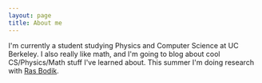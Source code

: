 ```yaml
---
layout: page
title: About me
---
```


I'm currently a student studying Physics and Computer Science at UC Berkeley. I
also really like math, and I'm going to blog about cool CS/Physics/Math stuff
I've learned about. This summer I'm doing research with [Ras Bodik][bodik].


[bodik]: http://www.cs.berkeley.edu/~bodik/
